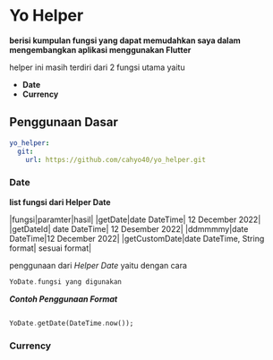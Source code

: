 # Yo Helper

**berisi kumpulan fungsi yang dapat memudahkan saya dalam mengembangkan aplikasi menggunakan Flutter**

helper ini masih terdiri dari 2 fungsi utama yaitu

- **Date**
- **Currency**

## Penggunaan Dasar

```yaml
yo_helper:
  git:
    url: https://github.com/cahyo40/yo_helper.git
```

### Date

**list fungsi dari Helper Date**

|fungsi|paramter|hasil|
|getDate|date DateTime| 12 December 2022|
|getDateId| date DateTime| 12 Desember 2022|
|ddmmmmy|date DateTime|12 December 2022|
|getCustomDate|date DateTime, String format| sesuai format|

penggunaan dari _Helper Date_ yaitu dengan cara

```dart
YoDate.fungsi yang digunakan
```

**_Contoh Penggunaan Format_**

```dart

YoDate.getDate(DateTime.now());

```

### Currency
